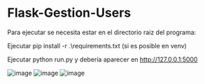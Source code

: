 ﻿# Flask-Gestion-Users

Para ejecutar se necesita estar en el directorio raiz del programa:

Ejecutar pip install -r .\requirements.txt (si es posible en venv)

Ejecutar python run.py y debería aparecer en http://127.0.0.1:5000

![image](https://github.com/user-attachments/assets/472cae2b-280c-47f3-8fc1-ed01e989209b)
![image](https://github.com/user-attachments/assets/1b3d7980-70e8-436c-a8bb-910a4a4d31d7)
![image](https://github.com/user-attachments/assets/972a9d65-753e-4944-86fb-47ca7d18a82e)
